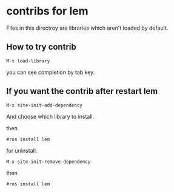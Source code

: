 # contribs for lem

Files in this directroy are libraries which aren't loaded by default.

## How to try contrib

```
M-x load-library 
```

you can see completion by tab key.

## If you want the contrib after restart lem

```
M-x site-init-add-dependency
```

And choose which library to install.

then

```
#ros install lem
```

for uninstall.

```
M-x site-init-remove-dependency
```

then

```
#ros install lem
```
